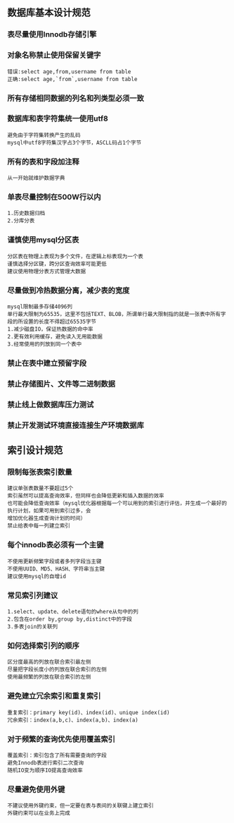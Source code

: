 ## 数据库基本设计规范
### 表尽量使用Innodb存储引擎
### 对象名称禁止使用保留关键字 
    错误:select age,from,username from table
    正确:select age,`from`,username from table
### 所有存储相同数据的列名和列类型必须一致
### 数据库和表字符集统一使用utf8        
    避免由于字符集转换产生的乱码
    mysql中utf8字符集汉字占3个字节，ASCLL码占1个字节
### 所有的表和字段加注释
    从一开始就维护数据字典
### 单表尽量控制在500W行以内
    1.历史数据归档
    2.分库分表        
### 谨慎使用mysql分区表
    分区表在物理上表现为多个文件，在逻辑上标表现为一个表
    谨慎选择分区键，跨分区查询效率可能更低
    建议使用物理分表方式管理大数据        
### 尽量做到冷热数据分离，减少表的宽度
    mysql限制最多存储4096列
    单行最大限制为65535，这里不包括TEXT、BLOB，所谓单行最大限制指的就是一张表中所有字段的所设置的长度不得超过65535字节
    1.减少磁盘IO，保证热数据的命中率
    2.更有效利用缓存，避免读入无用能数据
    3.经常使用的列放到同一个表中
### 禁止在表中建立预留字段
### 禁止存储图片、文件等二进制数据    
### 禁止线上做数据库压力测试 
### 禁止开发测试环境直接连接生产环境数据库 
## 索引设计规范
### 限制每张表索引数量
    建议单张表数量不要超过5个
    索引虽然可以提高查询效率，但同样也会降低更新和插入数据的效率
    也可能会降低查询效率（mysql优化器根据每一个可以用到的索引进行评估，并生成一个最好的执行计划，如果可用到索引过多，会
    增加优化器生成查询计划的时间）
    禁止给表中每一列建立索引
### 每个innodb表必须有一个主键
    不使用更新频繁字段或者多列字段当主键
    不使用UUID、MD5、HASH、字符串当主键    
    建议使用mysql的自增id
### 常见索引列建议
    1.select、update、delete语句的where从句中的列
    2.包含在order by,group by,distinct中的字段
    3.多表join的关联列
### 如何选择索引列的顺序
    区分度最高的列放在联合索引最左侧        
    尽量把字段长度小的列放在联合索引的左侧
    使用最频繁的列放在联合索引的左侧 
### 避免建立冗余索引和重复索引    
    重复索引：primary key(id)、index(id)、unique index(id)
    冗余索引：index(a,b,c)、index(a,b)、index(a)
### 对于频繁的查询优先使用覆盖索引
    覆盖索引：索引包含了所有需要查询的字段    
    避免Innodb表进行索引二次查询
    随机IO变为顺序IO提高查询效率
### 尽量避免使用外键    
    不建议使用外键约束，但一定要在表与表间的关联键上建立索引
    外键约束可以在业务上完成
